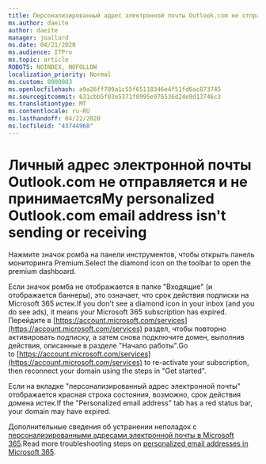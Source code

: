 ```yaml
---
title: Персонализированный адрес электронной почты Outlook.com не отправляется и не принимается
ms.author: daeite
author: daeite
manager: joallard
ms.date: 04/21/2020
ms.audience: ITPro
ms.topic: article
ROBOTS: NOINDEX, NOFOLLOW
localization_priority: Normal
ms.custom: 8000083
ms.openlocfilehash: a9a26ff709a1c55f65118346e4f51fd6ac873745
ms.sourcegitcommit: 631cbb5f03e5371f0995e976536d24e9d13746c3
ms.translationtype: MT
ms.contentlocale: ru-RU
ms.lasthandoff: 04/22/2020
ms.locfileid: "43744968"
---
```

# <a name="my-personalized-outlookcom-email-address-isnt-sending-or-receiving"></a><span data-ttu-id="ec9f1-102">Личный адрес электронной почты Outlook.com не отправляется и не принимается</span><span class="sxs-lookup"><span data-stu-id="ec9f1-102">My personalized Outlook.com email address isn't sending or receiving</span></span>

<span data-ttu-id="ec9f1-103">Нажмите значок ромба на панели инструментов, чтобы открыть панель мониторинга Premium.</span><span class="sxs-lookup"><span data-stu-id="ec9f1-103">Select the diamond icon on the toolbar to open the premium dashboard.</span></span>

<span data-ttu-id="ec9f1-104">Если значок ромба не отображается в папке "Входящие" (и отображается баннеры), это означает, что срок действия подписки на Microsoft 365 истек.</span><span class="sxs-lookup"><span data-stu-id="ec9f1-104">If you don't see a diamond icon in your inbox (and you do see ads), it means your Microsoft 365 subscription has expired.</span></span> <span data-ttu-id="ec9f1-105">Перейдите в [https://account.microsoft.com/services](https://account.microsoft.com/services) раздел, чтобы повторно активировать подписку, а затем снова подключите домен, выполнив действия, описанные в разделе "Начало работы".</span><span class="sxs-lookup"><span data-stu-id="ec9f1-105">Go to [https://account.microsoft.com/services](https://account.microsoft.com/services) to re-activate your subscription, then reconnect your domain using the steps in "Get started".</span></span>

<span data-ttu-id="ec9f1-106">Если на вкладке "персонализированный адрес электронной почты" отображается красная строка состояния, возможно, срок действия домена истек.</span><span class="sxs-lookup"><span data-stu-id="ec9f1-106">If the "Personalized email address" tab has a red status bar, your domain may have expired.</span></span>

<span data-ttu-id="ec9f1-107">Дополнительные сведения об устранении неполадок с [персонализированными адресами электронной почты в Microsoft 365](https://support.office.com/article/75416a58-b225-4c02-8c07-8979403b427b?wt.mc_id=Office_Outlook_com_Alchemy).</span><span class="sxs-lookup"><span data-stu-id="ec9f1-107">Read more troubleshooting steps on [personalized email addresses in Microsoft 365](https://support.office.com/article/75416a58-b225-4c02-8c07-8979403b427b?wt.mc_id=Office_Outlook_com_Alchemy).</span></span>